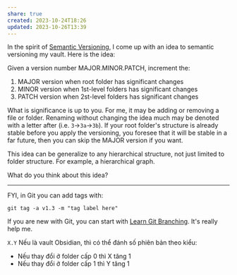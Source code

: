 ```yaml
---
share: true
created: 2023-10-24T18:26
updated: 2023-10-26T13:39
---
```

In the spirit of [Semantic Versioning](https://semver.org/), I come up with an idea to semantic versioning my vault. Here is the idea:

Given a version number MAJOR.MINOR.PATCH, increment the:

1. MAJOR version when root folder has significant changes
2. MINOR version when 1st-level folders has significant changes
3. PATCH version when 2st-level folders has significant changes

What is significance is up to you. For me, it may be adding or removing a file or folder. Renaming without changing the idea much may be denoted with a letter after (i.e. `3`→`3a`→`3b`). If your root folder's structure is already stable before you apply the versioning, you foresee that it will be stable in a far future, then you can skip the MAJOR version if you want.

This idea can be generalize to any hierarchical structure, not just limited to folder structure. For example, a hierarchical graph.

What do you think about this idea?

---

FYI, in Git you can add tags with:
```
git tag -a v1.3 -m "tag label here"
```
If you are new with Git, you can start with [Learn Git Branching](https://learngitbranching.js.org/ "Learn Git Branching"). It's really help me.


`X.Y`
Nếu là vault Obsidian, thì có thể đánh số phiên bản theo kiểu:
- Nếu thay đổi ở folder cấp 0 thì X tăng 1
- Nếu thay đổi ở folder cấp 1 thì Y tăng 1
